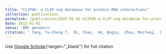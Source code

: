 ```yaml
---
title: "CLIPdb: a CLIP-seq database for protein-RNA interactions"
collection: publications
permalink: /publication/2015-01-01-CLIPdb-a-CLIP-seq-database-for-protein-RNA-interactions
date: 2015-01-01
venue: 'BMC genomics'
citation: ' Yang, Yu-Cheng T,  Di, Chao,  Hu, Boqin,  Zhou, Meifeng,  Liu, Yifang,  Song, Nanxi,  Li, Yang,  Umetsu, Jumpei,  Lu, Zhi John, &quot;CLIPdb: a CLIP-seq database for protein-RNA interactions.&quot; BMC genomics, 2015.'
---
```

Use [Google Scholar](https://scholar.google.com/scholar?q=CLIPdb:+a+CLIP+seq+database+for+protein+RNA+interactions){:target="_blank"} for full citation